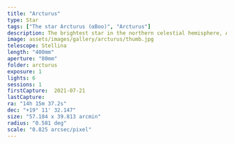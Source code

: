 ```yaml
---
title: "Arcturus"
type: Star
tags: ["The star Arcturus (αBoo)", "Arcturus"]
description: The brightest star in the northern celestial hemisphere, Arcturus is 25 times the size of the sun and 170 times as bright.
image: assets/images/gallery/arcturus/thumb.jpg
telescope: Stellina
length: "400mm"
aperture: "80mm"
folder: arcturus
exposure: 1
lights: 6
sessions: 1 
firstCapture:  2021-07-21
lastCapture:
ra: "14h 15m 37.2s"
dec: "+19° 11' 32.147"
size: "57.184 x 39.813 arcmin"
radius: "0.581 deg"
scale: "0.825 arcsec/pixel"
---
```

